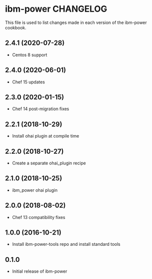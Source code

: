ibm-power CHANGELOG
===================
This file is used to list changes made in each version of the
ibm-power cookbook.

2.4.1 (2020-07-28)
------------------
- Centos 8 support

2.4.0 (2020-06-01)
------------------
- Chef 15 updates

2.3.0 (2020-01-15)
------------------
- Chef 14 post-migration fixes

2.2.1 (2018-10-29)
------------------
- Install ohai plugin at compile time

2.2.0 (2018-10-27)
------------------
- Create a separate ohai_plugin recipe

2.1.0 (2018-10-25)
------------------
- ibm_power ohai plugin

2.0.0 (2018-08-02)
------------------
- Chef 13 compatibility fixes

1.0.0 (2016-10-21)
------------------
- Install ibm-power-tools repo and install standard tools

0.1.0
-----
- Initial release of ibm-power

